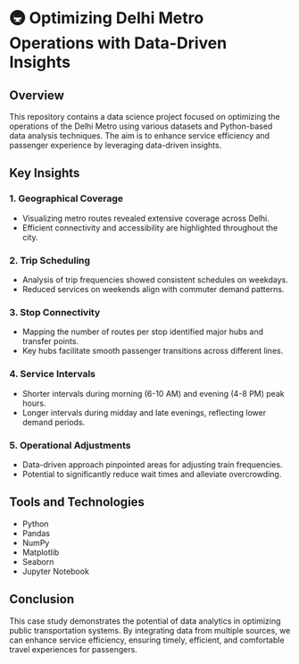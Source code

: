 # 🚇 Optimizing Delhi Metro Operations with Data-Driven Insights

## Overview
This repository contains a data science project focused on optimizing the operations of the Delhi Metro using various datasets and Python-based data analysis techniques. The aim is to enhance service efficiency and passenger experience by leveraging data-driven insights.

## Key Insights

### 1. Geographical Coverage
- Visualizing metro routes revealed extensive coverage across Delhi.
- Efficient connectivity and accessibility are highlighted throughout the city.

### 2. Trip Scheduling
- Analysis of trip frequencies showed consistent schedules on weekdays.
- Reduced services on weekends align with commuter demand patterns.

### 3. Stop Connectivity
- Mapping the number of routes per stop identified major hubs and transfer points.
- Key hubs facilitate smooth passenger transitions across different lines.

### 4. Service Intervals
- Shorter intervals during morning (6-10 AM) and evening (4-8 PM) peak hours.
- Longer intervals during midday and late evenings, reflecting lower demand periods.

### 5. Operational Adjustments
- Data-driven approach pinpointed areas for adjusting train frequencies.
- Potential to significantly reduce wait times and alleviate overcrowding.

## Tools and Technologies
- Python
- Pandas
- NumPy
- Matplotlib
- Seaborn
- Jupyter Notebook

## Conclusion
This case study demonstrates the potential of data analytics in optimizing public transportation systems. By integrating data from multiple sources, we can enhance service efficiency, ensuring timely, efficient, and comfortable travel experiences for passengers.
